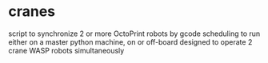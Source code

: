 # cranes
script to synchronize 2 or more OctoPrint robots by gcode scheduling
to run either on a master python machine, on or off-board
designed to operate 2 crane WASP robots simultaneously
